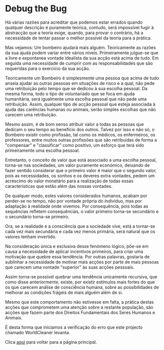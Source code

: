 # Debug the Bug

Há várias razões para acreditar que podemos estar errados quando qualquer descrição é puramente teórica, contudo, será impossível fugir à abstracção que a teoria exige, quando, para provar o contrário, há a necessidade de tentar passar o melhor possível da teoria para a prática.

Mas vejamos: Um bombeiro ajudará mais alguém. Teoricamente as razões da sua ajuda podem variar entre vários níveis. Primeiramente julgue-se que a livre e expontanea vontade idealista da sua acção está acima de tudo. Em seguida uma necessidade de cumprir com as responsabilidades que são requeridas para o exercício da sua acção.

Teoricamente um Bombeiro é simplesmente uma pessoa que acima de tudo anseia ajudar as outras pessoas em situações de risco e a qual, não pede uma retribuição pelo tempo que se dedicou à sua escolha pessoal. Da mesma forma, todo o tipo de voluntariado que se foca em ajuda humanitária, será igualmente uma escolha pessoal que não pede uma retribuição. Assim, qualquer tipo de acção pessoal que esteja associada à ajuda das carências humanas ou animais, serão simples escolhas que não carecem uma retribuição.

Mesmo assim, é de bom senso atribuir valor a todas as pessoas que dedicam o seu tempo ao benefício dos outros. Talvez por isso e não só, o Bombeiro existir como profissão, tal como os médicos, os enfermeiros, os professores, entre muitos outras profissões que são retribuídas de forma a "compensar" e "classificar" como positivo, um esforço que terá sido primeiramente uma escolha pessoal.

Entretanto, o conceito de valor que está associado a uma escolha pessoal, torna-se nas sociedades, um valor puramente económico, deixando de fazer sentido considerar que o primeiro valor é maior que o segundo valor, pois as necessidades, os sonhos e os deveres extra vontades, pedem um acréscimo do valor monetário para a realização de todas essas caracteristicas que estão além das nossas vontades.

De qualquer modo, estes valores considerados humanos, acabam por perder-se no tempo, não por vontade própria do indivíduo, mas por adaptação à realidade onde vivemos. Por consequência, pois todas as sequências refletem consequências, o valor primeiro torna-se secundário e o secundário torna-se primeiro.

Ora, se a realidade e a consciência que a sociedade vive, está a tornar-se cada vez mais secundária e cada vez menos primária, será natural que os valores tenham invertido.

Na consideração única e exclusiva desse fenómeno lógico, põe-se em causa a necessidade de aplicar incentivos primeiros, para criar uma motivação que quebre essa tendência. Por outras palavras, gostaria de sublinhar a necessidade de motivar mais acções por parte de mais pessoas que carecem uma vontade "superior" às suas acções pessoais.

Assim torna-se possível quebrar uma tendência unicamente recursiva, que como disse anteriormente, existe, por existir estímulos mais fortes do que os que carecem análise de consciência humana, sobre as possíbilidades de melhorar as condições frágeis de mais alguém além de si.

Mesmo que este comportamento não estivesse em falta, a prática destas acções que comprometem uma atenção sobre a restante população, são acções que fazem parte dos Direitos Fundamentais dos Seres Humanos e Animais.

É desta forma que iniciamos a verificação do erro que este projecto chamado WorldCleaner levanta.

Clica [aqui](../README.md) para voltar para a página principal.
